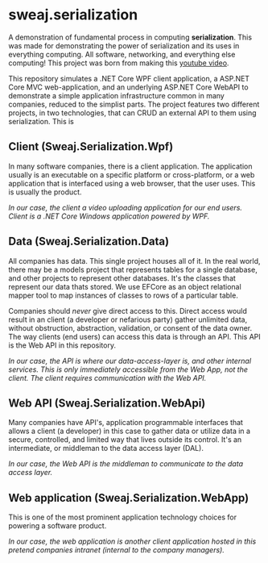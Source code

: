 # sweaj.serialization

A demonstration of fundamental process in computing **serialization**. This was made for demonstrating the power
of serialization and its uses in everything computing. All software, networking, and everything else computing! This project was born from
making this [youtube video](https://www.youtube.com/watch?v=xjS06yX5mJw).

This repository simulates a .NET Core WPF client application, a ASP.NET Core MVC web-application, and an underlying ASP.NET Core WebAPI to demonstrate a simple application infrastructure common in many companies, reduced to the simplist parts. The project features two different projects, in two technologies, that can CRUD an external API to them using serialization. This is 

## Client (Sweaj.Serialization.Wpf)
In many software companies, there is a client application. The application usually is an executable on a specific platform 
or cross-platform, or a web application that is interfaced using a web browser, that the user uses. This is usually the product.

*In our case, the client a video uploading application for our end users. Client is a .NET Core Windows application powered by WPF.*

## Data (Sweaj.Serialization.Data)
All companies has data. This single project houses all of it. In the real world, there may be a models project that represents tables for a single database, and other projects to represent other databases. It's the classes that represent our data thats stored. We use EFCore as an object relational mapper tool to map instances of classes to rows of a particular table. 

Companies should *never* give direct access to this. Direct access would result in an client (a developer or nefarious party) gather unlimited data, without obstruction, abstraction, validation, or consent of the data owner. The way clients (end users) can access this data is through an API. This API is the Web API in this repository.

*In our case, the API is where our data-access-layer is, and other internal services. This is only immediately accessible from the Web App, not the client. The client requires communication with the Web API.*

## Web API (Sweaj.Serialization.WebApi)
Many companies have API's, application programmable interfaces that allows a client (a developer) in this case to
gather data or utilize data in a secure, controlled, and limited way that lives outside its control. It's an intermediate, or middleman to the
data access layer (DAL).

*In our case, the Web API is the middleman to communicate to the data access layer.*

## Web application (Sweaj.Serialization.WebApp)
This is one of the most prominent application technology choices for powering a software product.

*In our case, the web application is another client application hosted in this pretend companies intranet (internal to the company managers).*
